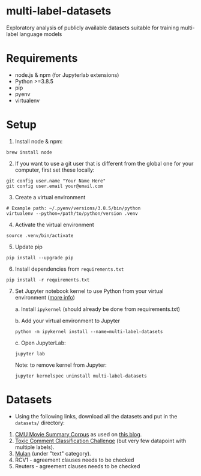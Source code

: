 # multi-label-datasets
Exploratory analysis of publicly available datasets suitable for training multi-label language models

# Requirements
* node.js & npm (for Jupyterlab extensions)
* Python >=3.8.5
* pip
* pyenv
* virtualenv

# Setup
1. Install node & npm:
```
brew install node
```
2. If you want to use a git user that is different from the global one for your computer, first set
these locally:
```
git config user.name "Your Name Here"
git config user.email your@email.com
```
3. Create a virtual environment
```
# Example path: ~/.pyenv/versions/3.8.5/bin/python
virtualenv --python=/path/to/python/version .venv
```
4. Activate the virtual environment
```
source .venv/bin/activate
```
5. Update pip
```
pip install --upgrade pip
```
6. Install dependencies from `requirements.txt`
```
pip install -r requirements.txt
```

7. Set Jupyter notebook kernel to use Python from your virtual environment ([more info](https://janakiev.com/blog/jupyter-virtual-envs/))

    a. Install `ipykernel` (should already be done from requirements.txt)

    b. Add your virtual environment to Jupyter
    ```
    python -m ipykernel install --name=multi-label-datasets
    ```
    c. Open JupyterLab:
    ```
    jupyter lab
    ```
    Note: to remove kernel from Jupyter:
    ```
    jupyter kernelspec uninstall multi-label-datasets
    ```

# Datasets
* Using the following links, download all the datasets and put in the `datasets/` directory:
1. [CMU Movie Summary Corpus](http://www.cs.cmu.edu/~ark/personas/) as used on [this blog](https://towardsdatascience.com/multi-label-text-classification-5c505fdedca8).
2. [Toxic Comment Classification Challenge](https://www.kaggle.com/c/jigsaw-toxic-comment-classification-challenge) (but very few datapoint with multiple labels).
3. [Mulan](http://mulan.sourceforge.net/datasets-mlc.html) (under "text" category).
4. RCV1 - agreement clauses needs to be checked
5. Reuters - agreement clauses needs to be checked

